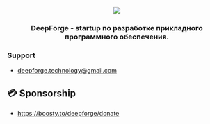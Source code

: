 <p align="center"><img src="https://github.com/DeepForge-Technology/.github/blob/master/profile/Logo/png/MainLogo256.png"></p>

<h3 align="center">DeepForge - startup по разработке прикладного программного обеспечения.</h3>

### Support
- deepforge.technology@gmail.com

## 💳 Sponsorship
- https://boosty.to/deepforge/donate



<!--

**Here are some ideas to get you started:**

🙋‍♀️ A short introduction - what is your organization all about?
🌈 Contribution guidelines - how can the community get involved?
👩‍💻 Useful resources - where can the community find your docs? Is there anything else the community should know?
🍿 Fun facts - what does your team eat for breakfast?
🧙 Remember, you can do mighty things with the power of [Markdown](https://docs.github.com/github/writing-on-github/getting-started-with-writing-and-formatting-on-github/basic-writing-and-formatting-syntax)
-->
